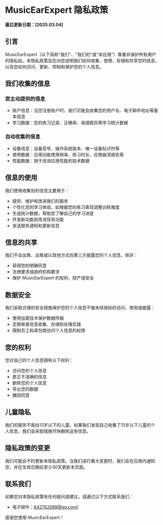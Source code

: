 # MusicEarExpert 隐私政策

**最后更新日期：[2025.03.04]**

## 引言

MusicEarExpert（以下简称"我们"、"我们的"或"本应用"）尊重并保护所有用户的隐私权。本隐私政策旨在向您说明我们如何收集、使用、存储和共享您的信息，以及您如何访问、更新、控制和保护您的个人信息。

## 我们收集的信息

### 您主动提供的信息
- 账户信息：当您注册账户时，我们可能会收集您的用户名、电子邮件地址等基本信息
- 学习数据：您的练习记录、正确率、易错题目等学习统计数据

### 自动收集的信息
- 设备信息：设备型号、操作系统版本、唯一设备标识符等
- 使用数据：应用功能使用频率、练习时长、应用崩溃报告等
- 性能数据：用于改进应用性能的技术数据

## 信息的使用

我们使用收集到的信息主要用于：
- 提供、维护和改进我们的服务
- 个性化您的学习体验，如根据您的练习表现调整训练难度
- 生成统计数据，帮助您了解自己的学习进度
- 开发新功能和改进现有功能
- 发送服务通知和更新信息

## 信息的共享

我们不会出售、出租或以其他方式向第三方披露您的个人信息，除非：
- 获得您的明确同意
- 法律要求或政府机构要求
- 保护 MusicEarExpert 的权利、财产或安全

## 数据安全

我们采取合理的安全措施保护您的个人信息不被未经授权的访问、使用或披露：
- 使用加密技术保护数据传输
- 定期审查信息收集、存储和处理实践
- 限制员工和承包商访问个人信息的权限

## 您的权利

您对自己的个人信息拥有以下权利：
- 访问您的个人信息
- 更正不准确的信息
- 删除您的个人信息
- 导出您的数据
- 撤回同意

## 儿童隐私

我们的服务不面向13岁以下的儿童。如果我们发现自己收集了13岁以下儿童的个人信息，我们会采取措施尽快删除这些信息。

## 隐私政策的变更

我们可能会不时更新本隐私政策。当我们进行重大变更时，我们会在应用内通知您，并在生效日期前至少30天更新本页面。

## 联系我们

如果您对本隐私政策有任何疑问或建议，请通过以下方式联系我们：
- 电子邮件：642762089@qq.com]


感谢您使用 MusicEarExpert！
